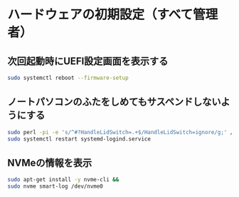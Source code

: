 # ハードウェアの初期設定（すべて管理者）
## 次回起動時にUEFI設定画面を表示する
```bash
sudo systemctl reboot --firmware-setup
```

## ノートパソコンのふたをしめてもサスペンドしないようにする
```bash
sudo perl -pi -e 's/^#?HandleLidSwitch=.+$/HandleLidSwitch=ignore/g;' /etc/systemd/logind.conf &&
sudo systemctl restart systemd-logind.service
```

## NVMeの情報を表示
```bash
sudo apt-get install -y nvme-cli &&
sudo nvme smart-log /dev/nvme0
```
